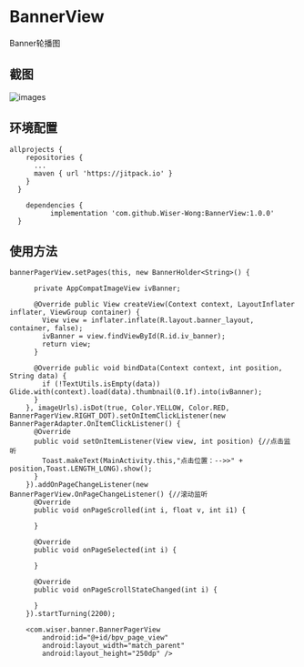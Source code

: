 # BannerView
Banner轮播图

## 截图
![images](https://github.com/Wiser-Wong/BannView/blob/master/images/banner.gif)

## 环境配置

    allprojects {
        repositories {
          ...
          maven { url 'https://jitpack.io' }
        }
      }

        dependencies {
              implementation 'com.github.Wiser-Wong:BannerView:1.0.0'
      }

## 使用方法
    bannerPagerView.setPages(this, new BannerHolder<String>() {

          private AppCompatImageView ivBanner;

          @Override public View createView(Context context, LayoutInflater inflater, ViewGroup container) {
            View view = inflater.inflate(R.layout.banner_layout, container, false);
            ivBanner = view.findViewById(R.id.iv_banner);
            return view;
          }

          @Override public void bindData(Context context, int position, String data) {
            if (!TextUtils.isEmpty(data)) Glide.with(context).load(data).thumbnail(0.1f).into(ivBanner);
          }
        }, imageUrls).isDot(true, Color.YELLOW, Color.RED, BannerPagerView.RIGHT_DOT).setOnItemClickListener(new BannerPagerAdapter.OnItemClickListener() {
          @Override
          public void setOnItemListener(View view, int position) {//点击监听
            Toast.makeText(MainActivity.this,"点击位置：-->>" + position,Toast.LENGTH_LONG).show();
          }
        }).addOnPageChangeListener(new BannerPagerView.OnPageChangeListener() {//滚动监听
          @Override
          public void onPageScrolled(int i, float v, int i1) {

          }

          @Override
          public void onPageSelected(int i) {

          }

          @Override
          public void onPageScrollStateChanged(int i) {

          }
        }).startTurning(2200);
        
        <com.wiser.banner.BannerPagerView
            android:id="@+id/bpv_page_view"
            android:layout_width="match_parent"
            android:layout_height="250dp" />

